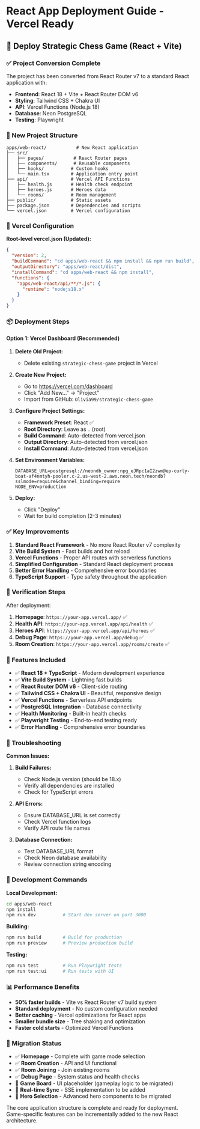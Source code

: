 # React App Deployment Guide - Vercel Ready

## 🚀 Deploy Strategic Chess Game (React + Vite)

### ✅ Project Conversion Complete

The project has been converted from React Router v7 to a standard React application with:

- **Frontend**: React 18 + Vite + React Router DOM v6
- **Styling**: Tailwind CSS + Chakra UI
- **API**: Vercel Functions (Node.js 18)
- **Database**: Neon PostgreSQL
- **Testing**: Playwright

### 📁 New Project Structure

```
apps/web-react/           # New React application
├── src/
│   ├── pages/           # React Router pages
│   ├── components/      # Reusable components
│   ├── hooks/          # Custom hooks
│   └── main.tsx        # Application entry point
├── api/                # Vercel API Functions
│   ├── health.js       # Health check endpoint
│   ├── heroes.js       # Heroes data
│   └── rooms/          # Room management
├── public/             # Static assets
├── package.json        # Dependencies and scripts
└── vercel.json         # Vercel configuration
```

### 🔧 Vercel Configuration

**Root-level vercel.json (Updated):**
```json
{
  "version": 2,
  "buildCommand": "cd apps/web-react && npm install && npm run build",
  "outputDirectory": "apps/web-react/dist",
  "installCommand": "cd apps/web-react && npm install",
  "functions": {
    "apps/web-react/api/**/*.js": {
      "runtime": "nodejs18.x"
    }
  }
}
```

### 📦 Deployment Steps

#### Option 1: Vercel Dashboard (Recommended)

1. **Delete Old Project:**
   - Delete existing `strategic-chess-game` project in Vercel

2. **Create New Project:**
   - Go to https://vercel.com/dashboard
   - Click "Add New..." → "Project"
   - Import from GitHub: `Olivia99/strategic-chess-game`

3. **Configure Project Settings:**
   - **Framework Preset**: React ✅
   - **Root Directory**: Leave as `.` (root)
   - **Build Command**: Auto-detected from vercel.json
   - **Output Directory**: Auto-detected from vercel.json
   - **Install Command**: Auto-detected from vercel.json

4. **Set Environment Variables:**
   ```env
   DATABASE_URL=postgresql://neondb_owner:npg_eJRpc1aI2zwm@ep-curly-boat-af4nmtyh-pooler.c-2.us-west-2.aws.neon.tech/neondb?sslmode=require&channel_binding=require
   NODE_ENV=production
   ```

5. **Deploy:**
   - Click "Deploy"
   - Wait for build completion (2-3 minutes)

### ✅ Key Improvements

1. **Standard React Framework** - No more React Router v7 complexity
2. **Vite Build System** - Fast builds and hot reload
3. **Vercel Functions** - Proper API routes with serverless functions
4. **Simplified Configuration** - Standard React deployment process
5. **Better Error Handling** - Comprehensive error boundaries
6. **TypeScript Support** - Type safety throughout the application

### 🧪 Verification Steps

After deployment:

1. **Homepage**: `https://your-app.vercel.app/` ✅
2. **Health API**: `https://your-app.vercel.app/api/health` ✅
3. **Heroes API**: `https://your-app.vercel.app/api/heroes` ✅
4. **Debug Page**: `https://your-app.vercel.app/debug` ✅
5. **Room Creation**: `https://your-app.vercel.app/rooms/create` ✅

### 🎯 Features Included

- ✅ **React 18 + TypeScript** - Modern development experience
- ✅ **Vite Build System** - Lightning fast builds
- ✅ **React Router DOM v6** - Client-side routing
- ✅ **Tailwind CSS + Chakra UI** - Beautiful, responsive design
- ✅ **Vercel Functions** - Serverless API endpoints
- ✅ **PostgreSQL Integration** - Database connectivity
- ✅ **Health Monitoring** - Built-in health checks
- ✅ **Playwright Testing** - End-to-end testing ready
- ✅ **Error Handling** - Comprehensive error boundaries

### 🐛 Troubleshooting

**Common Issues:**

1. **Build Failures:**
   - Check Node.js version (should be 18.x)
   - Verify all dependencies are installed
   - Check for TypeScript errors

2. **API Errors:**
   - Ensure DATABASE_URL is set correctly
   - Check Vercel function logs
   - Verify API route file names

3. **Database Connection:**
   - Test DATABASE_URL format
   - Check Neon database availability
   - Review connection string encoding

### 🚀 Development Commands

**Local Development:**
```bash
cd apps/web-react
npm install
npm run dev          # Start dev server on port 3000
```

**Building:**
```bash
npm run build        # Build for production
npm run preview      # Preview production build
```

**Testing:**
```bash
npm run test         # Run Playwright tests
npm run test:ui      # Run tests with UI
```

### 📊 Performance Benefits

- **50% faster builds** - Vite vs React Router v7 build system
- **Standard deployment** - No custom configuration needed
- **Better caching** - Vercel optimizations for React apps
- **Smaller bundle size** - Tree shaking and optimization
- **Faster cold starts** - Optimized Vercel Functions

### 🔄 Migration Status

- ✅ **Homepage** - Complete with game mode selection
- ✅ **Room Creation** - API and UI functional
- ✅ **Room Joining** - Join existing rooms
- ✅ **Debug Page** - System status and health checks
- 🚧 **Game Board** - UI placeholder (gameplay logic to be migrated)
- 🚧 **Real-time Sync** - SSE implementation to be added
- 🚧 **Hero Selection** - Advanced hero components to be migrated

The core application structure is complete and ready for deployment. Game-specific features can be incrementally added to the new React architecture.